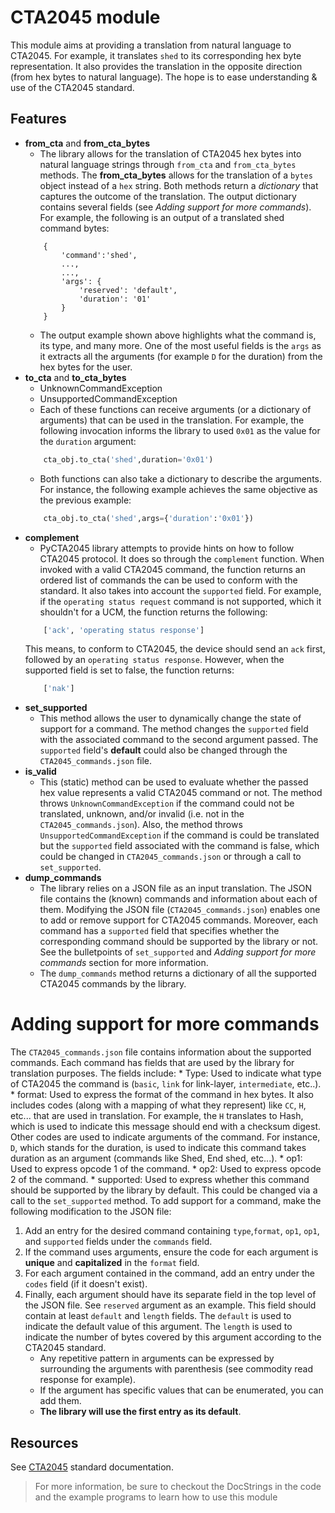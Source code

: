 # CTA2045 module

This module aims at providing a translation from natural language to CTA2045. For example, it translates `shed` to its corresponding hex byte representation. It also provides the translation in the opposite direction (from hex bytes to natural language). The hope is to ease understanding & use of the CTA2045 standard.  
 
 ## Features

* __from_cta__ and __from_cta_bytes__
    * The library allows for the translation of CTA2045 hex bytes into natural language strings through `from_cta` and `from_cta_bytes` methods. The __from_cta_bytes__ allows for the translation of a `bytes` object instead of a `hex` string. Both methods return a _dictionary_ that captures the outcome of the translation. The output dictionary contains several fields (see _Adding support for more commands_). For example, the following is an output of a translated shed command bytes:
    ```
        {
            'command':'shed',
            ...,
            ...,
            'args': {
                'reserved': 'default', 
                'duration': '01'
            }
        }
    ```
    * The output example shown above highlights what the command is, its type, and many more. One of the most useful fields is the `args` as it extracts all the arguments (for example `D` for the duration) from the hex bytes for the user. 
* __to_cta__ and __to_cta_bytes__
    * UnknownCommandException
    * UnsupportedCommandException
    * Each of these functions can receive arguments (or a dictionary of arguments) that can be used in the translation. For example, the following invocation informs the library to used `0x01` as the value for the `duration` argument:
    ```python
        cta_obj.to_cta('shed',duration='0x01')
    ```
    * Both functions can also take a dictionary to describe the arguments. For instance, the following example achieves the same objective as the previous example:
    ```python
        cta_obj.to_cta('shed',args={'duration':'0x01'})
    ```
* __complement__
    * PyCTA2045 library attempts to provide hints on how to follow CTA2045 protocol. It does so through the `complement` function. When invoked with a valid CTA2045 command, the function returns an ordered list of commands the can be used to conform with the standard. It also takes into account the `supported` field. For example, if the `operating status request` command is not supported, which it shouldn't for a UCM, the function returns the following:
    ```python
        ['ack', 'operating status response']
    ``` 
    This means, to conform to CTA2045, the device should send an `ack` first, followed by an `operating status response`. However, when the supported field is set to false, the function returns:
    ```python
        ['nak']
    ``` 
* __set_supported__
    * This method allows the user to dynamically change the state of support for a command. The method changes the `supported` field with the associated command to the second argument passed. The `supported` field's __default__ could also be changed through the `CTA2045_commands.json` file.  
* __is_valid__
    * This (static) method can be used to evaluate whether the passed hex value represents a valid CTA2045 command or not. The method throws `UnknownCommandException` if the command could not be translated, unknown, and/or invalid (i.e. not in the `CTA2045_commands.json`). Also, the method throws `UnsupportedCommandException` if the command is could be translated but the `supported` field associated with the command is false, which could be changed in `CTA2045_commands.json` or through a call to `set_supported`. 
* __dump_commands__
    * The library relies on a JSON file as an input translation. The JSON file contains the (known) commands and information about each of them. Modifying the JSON file (`CTA2045_commands.json`) enables one to add or remove support for CTA2045 commands. Moreover, each command has a `supported` field that specifies whether the corresponding command should be supported by the library or not. See the bulletpoints of `set_supported` and _Adding support for more commands_ section for more information.
    * The `dump_commands` method returns a dictionary of all the supported CTA2045 commands by the library.

# Adding support for more commands
The `CTA2045_commands.json` file contains information about the supported commands. Each command has fields that are used by the library for translation purposes. The fields include:
        * Type: Used to indicate what type of CTA2045 the command is (`basic`, `link` for link-layer, `intermediate`, etc..).
        * format: Used to express the format of the command in hex bytes. It also includes codes (along with a mapping of what they represent) like `CC`, `H`, etc... that are used in translation. For example, the `H` translates to Hash, which is used to indicate this message should end with a checksum digest. Other codes are used to indicate arguments of the command. For instance, `D`, which stands for the duration, is used to indicate this command takes duration as an argument (commands like Shed, End shed, etc...). 
        * op1: Used to express opcode 1 of the command.
        * op2: Used to express opcode 2 of the command.
        * supported: Used to express whether this command should be supported by the library by default. This could be changed via a call to the `set_supported` method.
To add support for a command, make the following modification to the JSON file:
1. Add an entry for the desired command containing `type`,`format`, `op1`, `op1`, and `supported` fields under the `commands` field. 
2. If the command uses arguments, ensure the code for each argument is __unique__ and __capitalized__ in the `format` field.
3. For each argument contained in the command, add an entry under the `codes` field (if it doesn't exist). 
4. Finally, each argument should have its separate field in the top level of the JSON file. See `reserved` argument as an example. This field should contain at least `default` and `length` fields. The `default` is used to indicate the default value of this argument. The `length` is used to indicate the number of bytes covered by this argument according to the CTA2045 standard. 
    * Any repetitive pattern in arguments can be expressed by surrounding the arguments with parenthesis (see commodity read response for example).
    * If the argument has specific values that can be enumerated, you can add them.
    * __The library will use the first entry as its default__.
    
## Resources
See [CTA2045](link-here) standard documentation.

> For more information, be sure to checkout the DocStrings in the code and the example programs to learn how to use this module 
